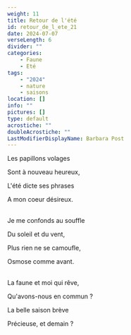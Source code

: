 ```yaml
---
weight: 11
title: Retour de l'été
id: retour_de_l_ete_21
date: 2024-07-07
verseLength: 6
divider: ""
categories:
    - Faune
    - Eté
tags:
    - "2024"
    - nature
    - saisons
location: []
info: ""
pictures: []
type: default
acrostiche: ""
doubleAcrostiche: ""
LastModifierDisplayName: Barbara Post
---
```

Les papillons volages

Sont à nouveau heureux,

L'été dicte ses phrases

A mon coeur désireux.

 \
Je me confonds au souffle

Du soleil et du vent,

Plus rien ne se camoufle,

Osmose comme avant.

 \
La faune et moi qui rêve,

Qu'avons-nous en commun ?

La belle saison brève

Précieuse, et demain ?
